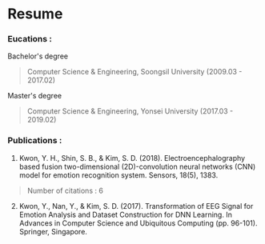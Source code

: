 # Resume

### Eucations :

Bachelor's degree

> Computer Science & Engineering, Soongsil University (2009.03 - 2017.02)

Master's degree

> Computer Science & Engineering, Yonsei University (2017.03 - 2019.02)

### Publications :
1. Kwon, Y. H., Shin, S. B., & Kim, S. D. (2018). Electroencephalography based fusion two-dimensional (2D)-convolution neural networks (CNN) model for emotion recognition system. Sensors, 18(5), 1383.
> Number of citations : 6
2. Kwon, Y., Nan, Y., & Kim, S. D. (2017). Transformation of EEG Signal for Emotion Analysis and Dataset Construction for DNN Learning. In Advances in Computer Science and Ubiquitous Computing (pp. 96-101). Springer, Singapore.
